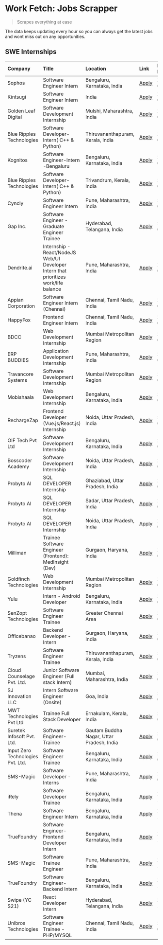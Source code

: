 # Work Fetch: Jobs Scrapper
> Scrapes everything at ease

The data keeps updating every hour so you can always get the latest jobs and wont miss out on any opportunities.

## SWE Internships
<!--START_SECTION:workfetch-->
| Company                           | Title                                                                                | Location                                  | Link                                                                                                                                                                                                                                                                                              | Date Posted   |
|:----------------------------------|:-------------------------------------------------------------------------------------|:------------------------------------------|:--------------------------------------------------------------------------------------------------------------------------------------------------------------------------------------------------------------------------------------------------------------------------------------------------|:--------------|
| Sophos                            | Software Engineer Intern                                                             | Bengaluru, Karnataka, India               | [Apply](https://in.linkedin.com/jobs/view/software-engineer-intern-at-sophos-3861635553?position=14&pageNum=0&refId=IRKGZIQVwfLaYyUmWVBd9g%3D%3D&trackingId=F0W5P1xPFeUGcUamfrKAfw%3D%3D&trk=public_jobs_jserp-result_search-card)                                                                | 2024-03-18    |
| Kintsugi                          | Software Engineer Intern                                                             | India                                     | [Apply](https://in.linkedin.com/jobs/view/software-engineer-intern-at-kintsugi-3857074071?position=44&pageNum=0&refId=IRKGZIQVwfLaYyUmWVBd9g%3D%3D&trackingId=KQ9gBl7PlVOGni6jEEjQVg%3D%3D&trk=public_jobs_jserp-result_search-card)                                                              | 2024-03-16    |
| Golden Leaf Digital               | Software Development Internship                                                      | Mulshi, Maharashtra, India                | [Apply](https://in.linkedin.com/jobs/view/software-development-internship-at-golden-leaf-digital-3858085305?position=7&pageNum=0&refId=IRKGZIQVwfLaYyUmWVBd9g%3D%3D&trackingId=nZDR4mepeiwqMahxHJ1doA%3D%3D&trk=public_jobs_jserp-result_search-card)                                             | 2024-03-15    |
| Blue Ripples Technologies         | Software Developer- Intern( C++ & Python)                                            | Thiruvananthapuram, Kerala, India         | [Apply](https://in.linkedin.com/jobs/view/software-developer-intern-c%2B%2B-python-at-blue-ripples-technologies-3855594494?position=40&pageNum=0&refId=IRKGZIQVwfLaYyUmWVBd9g%3D%3D&trackingId=mypkcUZNJrqbvgAjRcBHow%3D%3D&trk=public_jobs_jserp-result_search-card)                             | 2024-03-14    |
| Kognitos                          | Software Engineer-Intern -Bengaluru                                                  | Bengaluru, Karnataka, India               | [Apply](https://in.linkedin.com/jobs/view/software-engineer-intern-bengaluru-at-kognitos-3855361239?position=21&pageNum=0&refId=IRKGZIQVwfLaYyUmWVBd9g%3D%3D&trackingId=7i2%2BWwwqTHQnQOUq0iPs7g%3D%3D&trk=public_jobs_jserp-result_search-card)                                                  | 2024-03-13    |
| Blue Ripples Technologies         | Software Developer- Intern( C++  & Python)                                           | Trivandrum, Kerala, India                 | [Apply](https://in.linkedin.com/jobs/view/software-developer-intern-c%2B%2B-python-at-blue-ripples-technologies-3856150730?position=43&pageNum=0&refId=IRKGZIQVwfLaYyUmWVBd9g%3D%3D&trackingId=h0TFfKK0o2z8QavTe7Gq9g%3D%3D&trk=public_jobs_jserp-result_search-card)                             | 2024-03-13    |
| Cyncly                            | Software Engineer Intern                                                             | Pune, Maharashtra, India                  | [Apply](https://in.linkedin.com/jobs/view/software-engineer-intern-at-cyncly-3853990178?position=49&pageNum=0&refId=IRKGZIQVwfLaYyUmWVBd9g%3D%3D&trackingId=uteb1qi%2BBMOMEFMsoxjPEA%3D%3D&trk=public_jobs_jserp-result_search-card)                                                              | 2024-03-13    |
| Gap Inc.                          | Software Engineer - Graduate Engineer Trainee                                        | Hyderabad, Telangana, India               | [Apply](https://in.linkedin.com/jobs/view/software-engineer-graduate-engineer-trainee-at-gap-inc-3853818960?position=9&pageNum=0&refId=IRKGZIQVwfLaYyUmWVBd9g%3D%3D&trackingId=Iq9%2BEsSCURUOIxkAke7wrQ%3D%3D&trk=public_jobs_jserp-result_search-card)                                           | 2024-03-12    |
| Dendrite.ai                       | Internship - React/NodeJS Web/UI Developer Intern that prioritizes work/life balance | Pune, Maharashtra, India                  | [Apply](https://in.linkedin.com/jobs/view/internship-react-nodejs-web-ui-developer-intern-that-prioritizes-work-life-balance-at-dendrite-ai-3853583200?position=58&pageNum=0&refId=IRKGZIQVwfLaYyUmWVBd9g%3D%3D&trackingId=U7FIQIel1RVJQWdDVI33pg%3D%3D&trk=public_jobs_jserp-result_search-card) | 2024-03-12    |
| Appian Corporation                | Software Engineer Intern (Chennai)                                                   | Chennai, Tamil Nadu, India                | [Apply](https://in.linkedin.com/jobs/view/software-engineer-intern-chennai-at-appian-corporation-3848335036?position=3&pageNum=0&refId=IRKGZIQVwfLaYyUmWVBd9g%3D%3D&trackingId=vDdf3uXyM%2FPXUWIefJT8Cw%3D%3D&trk=public_jobs_jserp-result_search-card)                                           | 2024-03-07    |
| HappyFox                          | Frontend Engineer Intern                                                             | Chennai, Tamil Nadu, India                | [Apply](https://in.linkedin.com/jobs/view/frontend-engineer-intern-at-happyfox-3848357951?position=52&pageNum=0&refId=IRKGZIQVwfLaYyUmWVBd9g%3D%3D&trackingId=jksrFUMFGZjiMQvAWVeQtw%3D%3D&trk=public_jobs_jserp-result_search-card)                                                              | 2024-03-07    |
| BDCC                              | Web Development Internship                                                           | Mumbai Metropolitan Region                | [Apply](https://in.linkedin.com/jobs/view/web-development-internship-at-bdcc-3849712398?position=56&pageNum=0&refId=IRKGZIQVwfLaYyUmWVBd9g%3D%3D&trackingId=cJz5dVbDsw91%2BSgxUkCWXQ%3D%3D&trk=public_jobs_jserp-result_search-card)                                                              | 2024-03-07    |
| ERP BUDDIES                       | Application Development Internship                                                   | Pune, Maharashtra, India                  | [Apply](https://in.linkedin.com/jobs/view/application-development-internship-at-erp-buddies-3848828144?position=33&pageNum=0&refId=IRKGZIQVwfLaYyUmWVBd9g%3D%3D&trackingId=Da3sVTDIet2EH2kwWB5zKg%3D%3D&trk=public_jobs_jserp-result_search-card)                                                 | 2024-03-06    |
| Travancore Systems                | Software Development Internship                                                      | Mumbai Metropolitan Region                | [Apply](https://in.linkedin.com/jobs/view/software-development-internship-at-travancore-systems-3847706952?position=13&pageNum=0&refId=IRKGZIQVwfLaYyUmWVBd9g%3D%3D&trackingId=AtjyxBjhraMmxkldOkK9Lg%3D%3D&trk=public_jobs_jserp-result_search-card)                                             | 2024-03-05    |
| Mobishaala                        | Web Development Internship                                                           | Bengaluru, Karnataka, India               | [Apply](https://in.linkedin.com/jobs/view/web-development-internship-at-mobishaala-3847710287?position=26&pageNum=0&refId=IRKGZIQVwfLaYyUmWVBd9g%3D%3D&trackingId=I8RHZe70eijtr3%2BVxJ%2F0Cg%3D%3D&trk=public_jobs_jserp-result_search-card)                                                      | 2024-03-05    |
| RechargeZap                       | Frontend Developer  (Vue.js/React.js) Internship                                     | Noida, Uttar Pradesh, India               | [Apply](https://in.linkedin.com/jobs/view/frontend-developer-vue-js-react-js-internship-at-rechargezap-3847708827?position=38&pageNum=0&refId=IRKGZIQVwfLaYyUmWVBd9g%3D%3D&trackingId=Fcv4IoYZVg4kcvwgcHYavg%3D%3D&trk=public_jobs_jserp-result_search-card)                                      | 2024-03-05    |
| OIF Tech Pvt Ltd                  | Software Development Internship                                                      | Bengaluru, Karnataka, India               | [Apply](https://in.linkedin.com/jobs/view/software-development-internship-at-oif-tech-pvt-ltd-3846326596?position=6&pageNum=0&refId=IRKGZIQVwfLaYyUmWVBd9g%3D%3D&trackingId=TGiK0InW1wCOV%2BotEDNXFw%3D%3D&trk=public_jobs_jserp-result_search-card)                                              | 2024-03-04    |
| Bosscoder Academy                 | Software Development Internship                                                      | Noida, Uttar Pradesh, India               | [Apply](https://in.linkedin.com/jobs/view/software-development-internship-at-bosscoder-academy-3846323827?position=16&pageNum=0&refId=IRKGZIQVwfLaYyUmWVBd9g%3D%3D&trackingId=pu7KDW4%2Bnc0N0Qim1QoiSQ%3D%3D&trk=public_jobs_jserp-result_search-card)                                            | 2024-03-04    |
| Probyto AI                        | SQL DEVELOPER Internship                                                             | Ghaziabad, Uttar Pradesh, India           | [Apply](https://in.linkedin.com/jobs/view/sql-developer-internship-at-probyto-ai-3846327640?position=50&pageNum=0&refId=IRKGZIQVwfLaYyUmWVBd9g%3D%3D&trackingId=CZTSpuAx3zwS7ONpkTHgjQ%3D%3D&trk=public_jobs_jserp-result_search-card)                                                            | 2024-03-04    |
| Probyto AI                        | SQL DEVELOPER Internship                                                             | Sadar, Uttar Pradesh, India               | [Apply](https://in.linkedin.com/jobs/view/sql-developer-internship-at-probyto-ai-3846329214?position=55&pageNum=0&refId=IRKGZIQVwfLaYyUmWVBd9g%3D%3D&trackingId=3NJSrCFeJPh0lwDFtYLQHg%3D%3D&trk=public_jobs_jserp-result_search-card)                                                            | 2024-03-04    |
| Probyto AI                        | SQL DEVELOPER Internship                                                             | Noida, Uttar Pradesh, India               | [Apply](https://in.linkedin.com/jobs/view/sql-developer-internship-at-probyto-ai-3846328520?position=57&pageNum=0&refId=IRKGZIQVwfLaYyUmWVBd9g%3D%3D&trackingId=l3elQSCyxVp4kR%2FSJa8piA%3D%3D&trk=public_jobs_jserp-result_search-card)                                                          | 2024-03-04    |
| Milliman                          | Trainee Software Engineer (Frontend): MedInsight (Dev)                               | Gurgaon, Haryana, India                   | [Apply](https://in.linkedin.com/jobs/view/trainee-software-engineer-frontend-medinsight-dev-at-milliman-3792874280?position=10&pageNum=0&refId=IRKGZIQVwfLaYyUmWVBd9g%3D%3D&trackingId=ERhEfzdIUqPGR9VQV4H3aw%3D%3D&trk=public_jobs_jserp-result_search-card)                                     | 2024-03-01    |
| Goldfinch Technologies            | Web Development Internship                                                           | Mumbai Metropolitan Region                | [Apply](https://in.linkedin.com/jobs/view/web-development-internship-at-goldfinch-technologies-3837823879?position=59&pageNum=0&refId=IRKGZIQVwfLaYyUmWVBd9g%3D%3D&trackingId=7aiRtVAPWICaCyPB%2F%2Fewsg%3D%3D&trk=public_jobs_jserp-result_search-card)                                          | 2024-02-22    |
| Yulu                              | Intern - Android Developer                                                           | Bengaluru, Karnataka, India               | [Apply](https://in.linkedin.com/jobs/view/intern-android-developer-at-yulu-3834459982?position=60&pageNum=0&refId=IRKGZIQVwfLaYyUmWVBd9g%3D%3D&trackingId=laNTsHOfGxS72FTre2Pm0w%3D%3D&trk=public_jobs_jserp-result_search-card)                                                                  | 2024-02-19    |
| SenZopt Technologies              | Software Engineer Trainee                                                            | Greater Chennai Area                      | [Apply](https://in.linkedin.com/jobs/view/software-engineer-trainee-at-senzopt-technologies-3827688781?position=42&pageNum=0&refId=IRKGZIQVwfLaYyUmWVBd9g%3D%3D&trackingId=AIu2NG6wrDq0dipPxXaD6A%3D%3D&trk=public_jobs_jserp-result_search-card)                                                 | 2024-02-12    |
| Officebanao                       | Backend Developer - Intern                                                           | Gurgaon, Haryana, India                   | [Apply](https://in.linkedin.com/jobs/view/backend-developer-intern-at-officebanao-3814263731?position=32&pageNum=0&refId=IRKGZIQVwfLaYyUmWVBd9g%3D%3D&trackingId=DELKvSkULxSugfLSYUiSLw%3D%3D&trk=public_jobs_jserp-result_search-card)                                                           | 2024-01-31    |
| Tryzens                           | Software Engineer Trainee                                                            | Thiruvananthapuram, Kerala, India         | [Apply](https://in.linkedin.com/jobs/view/software-engineer-trainee-at-tryzens-3809363491?position=47&pageNum=0&refId=IRKGZIQVwfLaYyUmWVBd9g%3D%3D&trackingId=BqEzMSM4fTg%2BgURvGhjQeQ%3D%3D&trk=public_jobs_jserp-result_search-card)                                                            | 2024-01-18    |
| Cloud Counselage Pvt. Ltd.        | Junior Software Engineer (Full stack Intern)                                         | Mumbai, Maharashtra, India                | [Apply](https://in.linkedin.com/jobs/view/junior-software-engineer-full-stack-intern-at-cloud-counselage-pvt-ltd-3803132814?position=31&pageNum=0&refId=IRKGZIQVwfLaYyUmWVBd9g%3D%3D&trackingId=MicXOpYWwevfFS1SFN3s%2Fw%3D%3D&trk=public_jobs_jserp-result_search-card)                          | 2024-01-11    |
| SJ Innovation LLC                 | Intern Software Engineer (Onsite)                                                    | Goa, India                                | [Apply](https://in.linkedin.com/jobs/view/intern-software-engineer-onsite-at-sj-innovation-llc-3799959011?position=51&pageNum=0&refId=IRKGZIQVwfLaYyUmWVBd9g%3D%3D&trackingId=duXbJr%2BZ%2FfitF51RTA0PwQ%3D%3D&trk=public_jobs_jserp-result_search-card)                                          | 2024-01-11    |
| MWT Technologies Pvt Ltd          | Trainee Full Stack Developer                                                         | Ernakulam, Kerala, India                  | [Apply](https://in.linkedin.com/jobs/view/trainee-full-stack-developer-at-mwt-technologies-pvt-ltd-3800921715?position=11&pageNum=0&refId=IRKGZIQVwfLaYyUmWVBd9g%3D%3D&trackingId=JzHQ%2FT4is6bg33lHknY52g%3D%3D&trk=public_jobs_jserp-result_search-card)                                        | 2024-01-09    |
| Suretek Infosoft Pvt. Ltd.        | Software Engineer-Trainee                                                            | Gautam Buddha Nagar, Uttar Pradesh, India | [Apply](https://in.linkedin.com/jobs/view/software-engineer-trainee-at-suretek-infosoft-pvt-ltd-3800934643?position=27&pageNum=0&refId=IRKGZIQVwfLaYyUmWVBd9g%3D%3D&trackingId=twCfi1yPOGRkGWi0HPpCHw%3D%3D&trk=public_jobs_jserp-result_search-card)                                             | 2024-01-09    |
| Input Zero Technologies Pvt. Ltd. | Software Engineer Trainee                                                            | Bengaluru, Karnataka, India               | [Apply](https://in.linkedin.com/jobs/view/software-engineer-trainee-at-input-zero-technologies-pvt-ltd-3800927643?position=35&pageNum=0&refId=IRKGZIQVwfLaYyUmWVBd9g%3D%3D&trackingId=krawMqUjbeRTvfpanCAztQ%3D%3D&trk=public_jobs_jserp-result_search-card)                                      | 2024-01-09    |
| SMS-Magic                         | Software Developer -Interns                                                          | Pune, Maharashtra, India                  | [Apply](https://in.linkedin.com/jobs/view/software-developer-interns-at-sms-magic-3799485343?position=41&pageNum=0&refId=IRKGZIQVwfLaYyUmWVBd9g%3D%3D&trackingId=I%2BRXE8uknwWQH7x%2BEZBkqA%3D%3D&trk=public_jobs_jserp-result_search-card)                                                       | 2024-01-05    |
| iRely                             | Software Developer Trainee                                                           | Bengaluru, Karnataka, India               | [Apply](https://in.linkedin.com/jobs/view/software-developer-trainee-at-irely-3801577534?position=19&pageNum=0&refId=IRKGZIQVwfLaYyUmWVBd9g%3D%3D&trackingId=%2FyP%2BVQcD4OIHm%2BWqZP9qUA%3D%3D&trk=public_jobs_jserp-result_search-card)                                                         | 2023-12-22    |
| Thena                             | Software Engineer Intern                                                             | Bengaluru, Karnataka, India               | [Apply](https://in.linkedin.com/jobs/view/software-engineer-intern-at-thena-3778731751?position=23&pageNum=0&refId=IRKGZIQVwfLaYyUmWVBd9g%3D%3D&trackingId=k2%2F5MBFdTeQszn%2FaHhe1Yw%3D%3D&trk=public_jobs_jserp-result_search-card)                                                             | 2023-12-05    |
| TrueFoundry                       | Software Engineer- Frontend Developer Intern                                         | Bengaluru, Karnataka, India               | [Apply](https://in.linkedin.com/jobs/view/software-engineer-frontend-developer-intern-at-truefoundry-3790095058?position=22&pageNum=0&refId=IRKGZIQVwfLaYyUmWVBd9g%3D%3D&trackingId=fJbbFltgi%2Ffv3H3rHpy80A%3D%3D&trk=public_jobs_jserp-result_search-card)                                      | 2023-11-24    |
| SMS-Magic                         | Software Trainee Engineer                                                            | Pune, Maharashtra, India                  | [Apply](https://in.linkedin.com/jobs/view/software-trainee-engineer-at-sms-magic-3761409781?position=34&pageNum=0&refId=IRKGZIQVwfLaYyUmWVBd9g%3D%3D&trackingId=7JhkT6LR7%2FQ9zY6oPfWu9g%3D%3D&trk=public_jobs_jserp-result_search-card)                                                          | 2023-11-16    |
| TrueFoundry                       | Software Engineer-Backend Intern                                                     | Bengaluru, Karnataka, India               | [Apply](https://in.linkedin.com/jobs/view/software-engineer-backend-intern-at-truefoundry-3779508170?position=37&pageNum=0&refId=IRKGZIQVwfLaYyUmWVBd9g%3D%3D&trackingId=xA0%2Fj%2Bt5ji9QM5KrI8Q1sg%3D%3D&trk=public_jobs_jserp-result_search-card)                                               | 2023-11-10    |
| Swipe (YC S21)                    | React Developer Intern                                                               | Hyderabad, Telangana, India               | [Apply](https://in.linkedin.com/jobs/view/react-developer-intern-at-swipe-yc-s21-3737600089?position=24&pageNum=0&refId=IRKGZIQVwfLaYyUmWVBd9g%3D%3D&trackingId=ldpeirCrIgpuUhlVmIaC1A%3D%3D&trk=public_jobs_jserp-result_search-card)                                                            | 2023-10-13    |
| Unibros Technologies              | Software Engineer Trainee - PHP/MYSQL                                                | Chennai, Tamil Nadu, India                | [Apply](https://in.linkedin.com/jobs/view/software-engineer-trainee-php-mysql-at-unibros-technologies-3656599241?position=45&pageNum=0&refId=IRKGZIQVwfLaYyUmWVBd9g%3D%3D&trackingId=IiYKOfV4O8hJheTlWdiOzg%3D%3D&trk=public_jobs_jserp-result_search-card)                                       | 2023-06-12    |
<!--END_SECTION:workfetch-->
